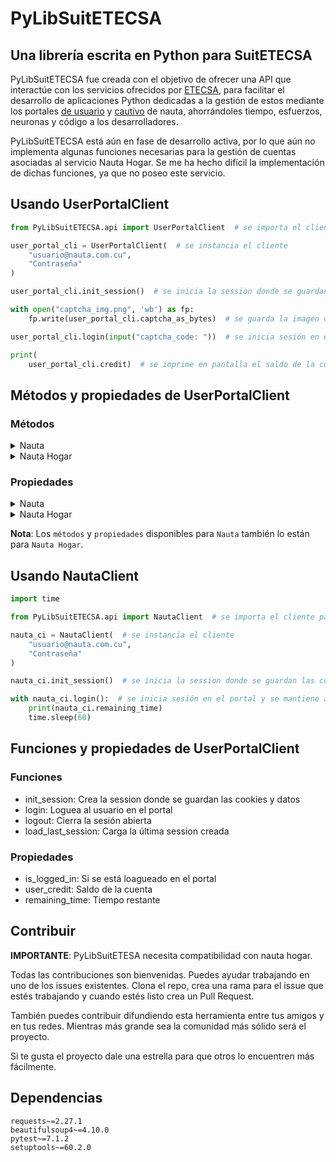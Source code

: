 PyLibSuitETECSA
===========
## Una librería escrita en Python para SuitETECSA

PyLibSuitETECSA fue creada con el objetivo de ofrecer una API que interactúe con los servicios ofrecidos 
por [ETECSA](https://www.etecsa.cu/), para facilitar el desarrollo de aplicaciones Python dedicadas a la 
gestión de estos mediante los portales [de usuario](https://www.portal.nauta.cu/) 
y [cautivo](https://secure.etecsa.net:8443/) de nauta, ahorrándoles tiempo, esfuerzos, neuronas 
y código a los desarrolladores.

PyLibSuitETECSA está aún en fase de desarrollo activa, por lo que aún no implementa algunas funciones
necesarias para la gestión de cuentas asociadas al servicio Nauta Hogar. Se me ha hecho difícil la 
implementación de dichas funciones, ya que no poseo este servicio.

## Usando UserPortalClient

```python
from PyLibSuitETECSA.api import UserPortalClient  # se importa el cliente para el portal de usuario de nauta

user_portal_cli = UserPortalClient(  # se instancia el cliente
    "usuario@nauta.com.cu",
    "Contraseña"
)

user_portal_cli.init_session()  # se inicia la session donde se guardan las cookies y datos

with open("captcha_img.png", 'wb') as fp:
    fp.write(user_portal_cli.captcha_as_bytes)  # se guarda la imagen captcha

user_portal_cli.login(input("captcha_code: "))  # se inicia sesión en el portal

print(
    user_portal_cli.credit)  # se imprime en pantalla el saldo de la cuenta logueada

```
## Métodos y propiedades de UserPortalClient
### Métodos

<details>
<summary>Nauta</summary>
<table>
<thead>
<tr>
<td>Método</td>
<td>Función</td>
</tr>
</thead>
<tr>
<td>init_session</td>
<td>Crea la sesión donde se guardan las cookies y datos</td>
</tr>
<tr>
<td>login</td>
<td>Loguea al usuario en el portal y carga la información de la cuenta</td>
</tr>
<tr>
<td>recharge</td>
<td>Recarga la cuenta logueada</td>
</tr>
<tr>
<td>transfer</td>
<td>Transfiere saldo a otra cuenta nauta</td>
</tr>
<tr>
<td>change_password</td>
<td>Cambia la contraseña de la cuenta logueada</td>
</tr>
<tr>
<td>change_email_password</td>
<td>Cambia la contraseña de la cuenta de correo asociada a la cuenta logueada</td>
</tr>
<tr>
<td>get_lasts</td>
<td>Devuelve las últimas <b>large</b> <b>action</b> realizadas, donde <b>large</b> es la cantidad Ex: 5 y <b>action</b> las operaciones realizadas Ex: <b>UserPortal.ACTION_CONNECTIONS</b> (las <b>action</b> disponibles son: <b>UserPortal.ACTION_CONNECTIONS</b>, <b>UserPortal.ACTION_RECHARGES</b>, <b>UserPortal.ACTION_TRANSFER</b> y <b>UserPortal.ACTION_QUOTE_FUNDS</b>, esta última solo para nauta hogar)</td>
</tr>
<tr>
<td>get_connections</td>
<td>Devuelve las conexiones realizadas en el mes especificado incluyendo el año (<b>año-mes</b>: 2022-03)</td>
</tr>
<tr>
<td>get_recharges</td>
<td>Devuelve las recargas realizadas en el mes especificado incluyendo el año (<b>año-mes</b>: 2022-03)</td>
</tr>
<tr>
<td>get_transfers</td>
<td>Devuelve las transferencias realizadas en el mes especificado incluyendo el año (<b>año-mes</b>: 2022-03)</td>
</tr>
</table>
</details>

<details>
<summary>Nauta Hogar</summary>
<table>
<thead>
<tr>
<td>Método</td>
<td>Función</td>
</tr>
</thead>
<tr>
<td>transfer_to_quote</td>
<td>Transfiere saldo a la cuota de nauta hogar (<b>aún sin implementar</b>)</td>
</tr>
<tr>
<td>pay_to_debt_with_credit</td>
<td>Paga deuda de nauta hogar con saldo (<b>aún sin implementar</b>)</td>
</tr>
<tr>
<td>pay_to_debt_with_quote_fund</td>
<td>Paga deuda de nauta hogar con fondo de cuota (<b>aún sin implementar</b>)</td>
</tr>
<tr>
<td>get_quotes_fund</td>
<td>Devuelve los fondos de cuota realizados en el mes especificado incluyendo el año (<b>año-mes</b>: 2022-03)</td>
</tr>
</table>
</details>

### Propiedades

<details>
    <summary>Nauta</summary>
    <table>
        <thead>
            <tr>
                <td>Propiedad</td>
                <td>Dato devuelto</td>
            </tr>
        </thead>
        <tr>
            <td>captcha_as_bytes</td>
            <td>Imagen captcha en bytes.</td>
        </tr>
        <tr>
            <td>blocking_date</td>
            <td>Fecha de bloqueo.</td>
        </tr>
        <tr>
            <td>date_of_elimination</td>
            <td>Fecha de eliminación.</td>
        </tr>
        <tr>
            <td>account_type</td>
            <td>Tipo de cuenta.</td>
        </tr>
        <tr>
            <td>service_type</td>
            <td>Tipo de servicio.</td>
        </tr>
        <tr>
            <td>credit</td>
            <td>Saldo.</td>
        </tr>
        <tr>
            <td>time</td>
            <td>Tiempo disponible.</td>
        </tr>
        <tr>
            <td>mail_account</td>
            <td>Cuenta de correo asociada.</td>
        </tr>
    </table>
</details>

<details>
    <summary>Nauta Hogar</summary>
    <table>
        <thead>
            <tr>
                <td>Propiedad</td>
                <td>Dato devuelto</td>
            </tr>
        </thead>
        <tr>
            <td>offer</td>
            <td>Oferta</td>
        </tr>
        <tr>
            <td>monthly_fee</td>
            <td>Cuota mensual</td>
        </tr>
        <tr>
            <td>download_speeds</td>
            <td>Velocidad de bajada</td>
        </tr>
        <tr>
            <td>upload_speeds</td>
            <td>Velocidad de subida</td>
        </tr>
        <tr>
            <td>phone</td>
            <td>Teléfono</td>
        </tr>
        <tr>
            <td>link_identifiers</td>
            <td>Identificador del enlace</td>
        </tr>
        <tr>
            <td>link_status</td>
            <td>Estado del enlace</td>
        </tr>
        <tr>
            <td>activation_date</td>
            <td>Fecha de activación</td>
        </tr>
        <tr>
            <td>blocking_date_home</td>
            <td>Fecha de bloqueo</td>
        </tr>
        <tr>
            <td>date_of_elimination_home</td>
            <td>Fecha de eliminación</td>
        </tr>
        <tr>
            <td>quota_fund</td>
            <td>Fondo de cuota</td>
        </tr>
        <tr>
            <td>voucher</td>
            <td>Bono</td>
        </tr>
        <tr>
            <td>debt</td>
            <td>Deuda</td>
        </tr>
    </table>
</details>

__Nota__: Los `métodos` y `propiedades` disponibles para `Nauta` también lo están para `Nauta Hogar`.

## Usando NautaClient

```python
import time

from PyLibSuitETECSA.api import NautaClient  # se importa el cliente para el portal cautivo de nauta

nauta_ci = NautaClient(  # se instancia el cliente
    "usuario@nauta.com.cu",
    "Contraseña"
)

nauta_ci.init_session()  # se inicia la session donde se guardan las cookies y datos

with nauta_ci.login():  # se inicia sesión en el portal y se mantiene abierta durante un minuto
    print(nauta_ci.remaining_time)
    time.sleep(60)

```
## Funciones y propiedades de UserPortalClient
### Funciones
* init_session: Crea la session donde se guardan las cookies y datos
* login: Loguea al usuario en el portal
* logout: Cierra la sesión abierta
* load_last_session: Carga la última session creada
### Propiedades
* is_logged_in: Si se está loagueado en el portal
* user_credit: Saldo de la cuenta
* remaining_time: Tiempo restante

## Contribuir
__IMPORTANTE__: PyLibSuitETESA necesita compatibilidad con nauta hogar.

Todas las contribuciones son bienvenidas. Puedes ayudar trabajando en uno de los issues existentes. 
Clona el repo, crea una rama para el issue que estés trabajando y cuando estés listo crea un Pull Request.

También puedes contribuir difundiendo esta herramienta entre tus amigos y en tus redes. Mientras
más grande sea la comunidad más sólido será el proyecto. 

Si te gusta el proyecto dale una estrella para que otros lo encuentren más fácilmente.

## Dependencias
```text
requests~=2.27.1
beautifulsoup4~=4.10.0
pytest~=7.1.2
setuptools~=60.2.0
```
